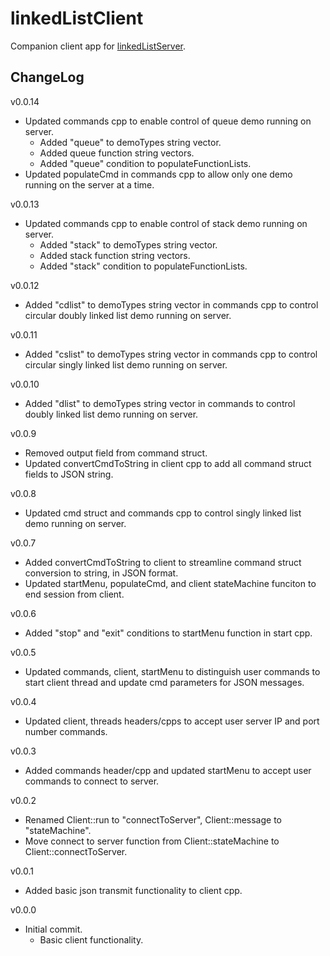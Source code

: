 # linkedListClient

Companion client app for [linkedListServer](https://github.com/JohnWSweeney/linkedListServer).

## ChangeLog
v0.0.14
- Updated commands cpp to enable control of queue demo running on server.
	- Added "queue" to demoTypes string vector.
	- Added queue function string vectors.
	- Added "queue" condition to populateFunctionLists.
- Updated populateCmd in commands cpp to allow only one demo running on the server at a time.

v0.0.13
- Updated commands cpp to enable control of stack demo running on server.
	- Added "stack" to demoTypes string vector.
	- Added stack function string vectors.
	- Added "stack" condition to populateFunctionLists.

v0.0.12
- Added "cdlist" to demoTypes string vector in commands cpp to control circular doubly linked list demo running on server.

v0.0.11
- Added "cslist" to demoTypes string vector in commands cpp to control circular singly linked list demo running on server.

v0.0.10
- Added "dlist" to demoTypes string vector in commands to control doubly linked list demo running on server.

v0.0.9
- Removed output field from command struct.
- Updated convertCmdToString in client cpp to add all command struct fields to JSON string.

v0.0.8
- Updated cmd struct and commands cpp to control singly linked list demo running on server.

v0.0.7
- Added convertCmdToString to client to streamline command struct conversion to string, in JSON format.
- Updated startMenu, populateCmd, and client stateMachine funciton to end session from client.

v0.0.6
- Added "stop" and "exit" conditions to startMenu function in start cpp.

v0.0.5
- Updated commands, client, startMenu to distinguish user commands to start client thread and update cmd parameters for JSON messages.

v0.0.4
- Updated client, threads headers/cpps to accept user server IP and port number commands.

v0.0.3
- Added commands header/cpp and updated startMenu to accept user commands to connect to server.

v0.0.2
- Renamed Client::run to "connectToServer", Client::message to "stateMachine".
- Move connect to server function from Client::stateMachine to Client::connectToServer.

v0.0.1
- Added basic json transmit functionality to client cpp.

v0.0.0
- Initial commit.
	- Basic client functionality.